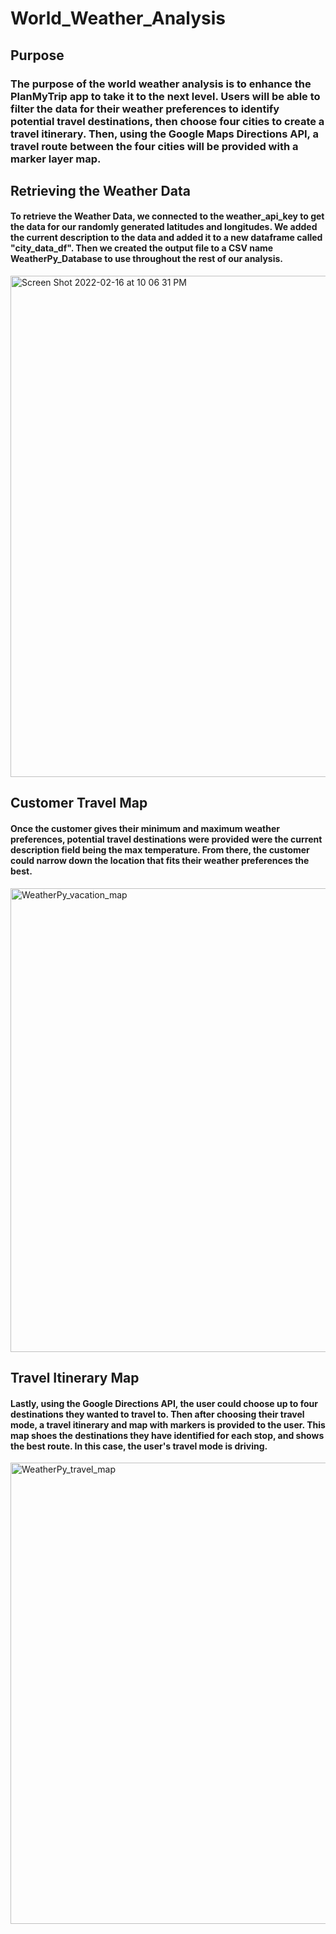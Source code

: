 # World_Weather_Analysis

## Purpose
### The purpose of the world weather analysis is to enhance the PlanMyTrip app to take it to the next level. Users will be able to filter the data for their weather preferences to identify potential travel destinations, then choose four cities to create a travel itinerary. Then, using the Google Maps Directions API, a travel route between the four cities will be provided with a marker layer map.

## Retrieving the Weather Data
#### To retrieve the Weather Data, we connected to the weather_api_key to get the data for our randomly generated latitudes and longitudes. We added the current description to the data and added it to a new dataframe called "city_data_df". Then we created the output file to a CSV name WeatherPy_Database to use throughout the rest of our analysis.
<img width="802" alt="Screen Shot 2022-02-16 at 10 06 31 PM" src="https://user-images.githubusercontent.com/94096530/154415560-4934bd5c-2834-40e5-9540-d54c5ad739a7.png">


## Customer Travel Map
#### Once the customer gives their minimum and maximum weather preferences, potential travel destinations were provided were the current description field being the max temperature. From there, the customer could narrow down the location that fits their weather preferences the best.
<img width="742" alt="WeatherPy_vacation_map" src="https://user-images.githubusercontent.com/94096530/154412383-c37914d8-12de-4231-a70e-6bf58c951346.png">

## Travel Itinerary Map
#### Lastly, using the Google Directions API, the user could choose up to four destinations they wanted to travel to. Then after choosing their travel mode, a travel itinerary and map with markers is provided to the user. This map shoes the destinations they have identified for each stop, and shows the best route. In this case, the user's travel mode is driving.
<img width="738" alt="WeatherPy_travel_map" src="https://user-images.githubusercontent.com/94096530/154412550-eb2281ed-f2cc-4cda-b3e4-71b111a85066.png">
